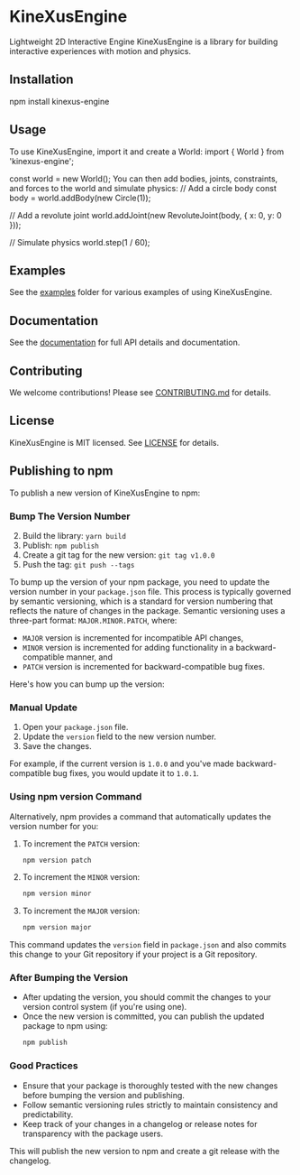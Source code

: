 # KineXusEngine
Lightweight 2D Interactive Engine
KineXusEngine is a library for building interactive experiences with motion and physics.

## Installation
npm install kinexus-engine

## Usage

To use KineXusEngine, import it and create a World:
import { World } from 'kinexus-engine';

const world = new World();
You can then add bodies, joints, constraints, and forces to the world and simulate physics:
// Add a circle body
const body = world.addBody(new Circle(1));

// Add a revolute joint
world.addJoint(new RevoluteJoint(body, { x: 0, y: 0 }));

// Simulate physics
world.step(1 / 60);

## Examples

See the [examples](https://github.com/kinexus/kinexus-engine/tree/master/examples) folder for various examples of using KineXusEngine.

## Documentation

See the [documentation](https://kinexus.github.io/kinexus-engine/) for full API details and documentation.

## Contributing

We welcome contributions! Please see [CONTRIBUTING.md](CONTRIBUTING.md) for details.

## License

KineXusEngine is MIT licensed. See [LICENSE](LICENSE) for details.

## Publishing to npm

To publish a new version of KineXusEngine to npm:

### Bump The Version Number

2. Build the library:  `yarn build`  
3. Publish:  `npm publish` 
4. Create a git tag for the new version:  `git tag v1.0.0` 
5. Push the tag:  `git push --tags` 



To bump up the version of your npm package, you need to update the version number in your `package.json` file. This process is typically governed by semantic versioning, which is a standard for version numbering that reflects the nature of changes in the package. Semantic versioning uses a three-part format: `MAJOR.MINOR.PATCH`, where:

- `MAJOR` version is incremented for incompatible API changes,
- `MINOR` version is incremented for adding functionality in a backward-compatible manner, and
- `PATCH` version is incremented for backward-compatible bug fixes.

Here's how you can bump up the version:

### Manual Update
1. Open your `package.json` file.
2. Update the `version` field to the new version number.
3. Save the changes.

For example, if the current version is `1.0.0` and you've made backward-compatible bug fixes, you would update it to `1.0.1`.

### Using npm version Command
Alternatively, npm provides a command that automatically updates the version number for you:

1. To increment the `PATCH` version:
   ```bash
   npm version patch
   ```

2. To increment the `MINOR` version:
   ```bash
   npm version minor
   ```

3. To increment the `MAJOR` version:
   ```bash
   npm version major
   ```

This command updates the `version` field in `package.json` and also commits this change to your Git repository if your project is a Git repository. 

### After Bumping the Version
- After updating the version, you should commit the changes to your version control system (if you're using one).
- Once the new version is committed, you can publish the updated package to npm using:
  ```bash
  npm publish
  ```

### Good Practices
- Ensure that your package is thoroughly tested with the new changes before bumping the version and publishing.
- Follow semantic versioning rules strictly to maintain consistency and predictability.
- Keep track of your changes in a changelog or release notes for transparency with the package users.











This will publish the new version to npm and create a git release with the changelog.